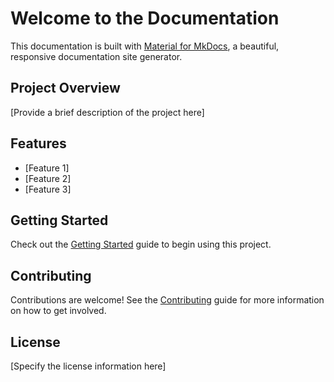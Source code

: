 # Welcome to the Documentation

This documentation is built with [Material for MkDocs](https://squidfunk.github.io/mkdocs-material/), a beautiful, responsive documentation site generator.

## Project Overview

[Provide a brief description of the project here]

## Features

- [Feature 1]
- [Feature 2]
- [Feature 3]

## Getting Started

Check out the [Getting Started](getting-started.md) guide to begin using this project.

## Contributing

Contributions are welcome! See the [Contributing](contributing.md) guide for more information on how to get involved.

## License

[Specify the license information here]
